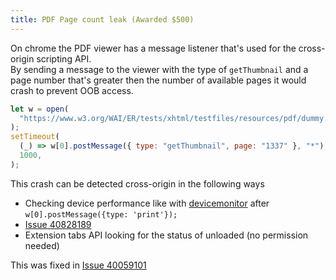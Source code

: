 ```yaml
---
title: PDF Page count leak (Awarded $500)
---
```


On chrome the PDF viewer has a message listener that's used for the cross-origin scripting API.  
By sending a message to the viewer with the type of `getThumbnail` and a page number that's greater then the number of available pages it would crash to prevent OOB access.

```js
let w = open(
  "https://www.w3.org/WAI/ER/tests/xhtml/testfiles/resources/pdf/dummy.pdf",
);
setTimeout(
  (_) => w[0].postMessage({ type: "getThumbnail", page: "1337" }, "*"),
  1000,
);
```

This crash can be detected cross-origin in the following ways

- Checking device performance like with [devicemonitor](https://devicemonitor.glitch.me/) after `w[0].postMessage({type: 'print'});`
- [Issue 40828189](https://issues.chromium.org/issues/40828189)
- Extension tabs API looking for the status of unloaded (no permission needed)

This was fixed in [Issue 40059101](https://issues.chromium.org/issues/40059101)
